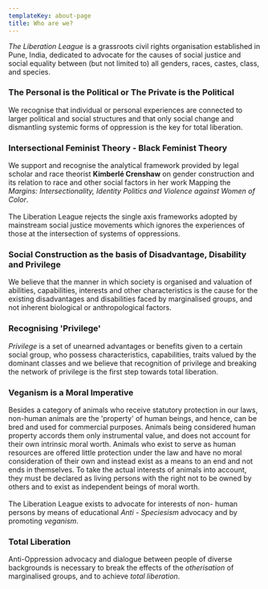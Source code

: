 ```yaml
---
templateKey: about-page
title: Who are we?
---
```

_The Liberation League_ is a grassroots civil rights organisation established in Pune, India, dedicated to advocate for the causes of social justice and social equality between (but not limited to) all genders, races, castes, class, and species. 

<!-- # \*\*First Principles\*\* -->

### The Personal is the Political or The Private is the Political

We recognise that individual or personal experiences are connected to larger political and social structures and that only social change and dismantling systemic forms of oppression is the key for total liberation.

### Intersectional Feminist Theory - Black Feminist Theory

We support and recognise the analytical framework provided by legal scholar and race theorist **Kimberlé Crenshaw** on gender construction and its relation to race and other social factors in her work Mapping the _Margins: Intersectionality, Identity Politics and Violence against Women of Color_.
<br><br>
The Liberation League rejects the single axis frameworks adopted by mainstream social justice movements which ignores the experiences of those at the intersection of systems of oppressions.

### Social Construction as the basis of Disadvantage, Disability and Privilege

We believe that the manner in which society is organised and valuation of abilities, capabilities, interests and other characteristics is the cause for the existing disadvantages and disabilities faced by marginalised groups, and not inherent biological or anthropological factors.

### Recognising 'Privilege'

_Privilege_ is a set of unearned advantages or benefits given to a certain social group, who possess characteristics, capabilities, traits valued by the dominant classes and we believe that recognition of privilege and breaking the network of privilege is the first step towards total liberation.

### Veganism is a Moral Imperative

Besides a category of animals who receive statutory protection in our laws, non-human animals are the 'property' of human beings, and hence, can be bred and used for commercial purposes. Animals being considered human property accords them only instrumental value, and does not account for their own intrinsic moral worth. Animals who exist to serve as human resources are offered little protection under the law and have no moral consideration of their own and instead exist as a means to an end and not ends in themselves. To take the actual interests of animals into account, they must be declared as living persons with the right not to be owned by others and to exist as independent beings of moral worth.
<br><br>
The Liberation League exists to advocate for interests of non- human persons by means of educational _Anti - Speciesism_ advocacy and by promoting _veganism_.

### Total Liberation

Anti-Oppression advocacy and dialogue between people of diverse backgrounds is necessary to break the effects of the _otherisation_ of marginalised groups, and to achieve _total liberation_.
